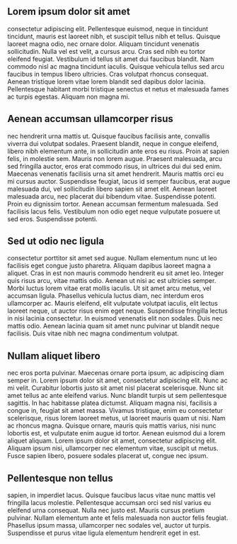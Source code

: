 
Lorem ipsum dolor sit amet
--------------------------
consectetur adipiscing elit. Pellentesque euismod, neque in tincidunt tincidunt, mauris est laoreet nibh, et suscipit tellus nibh et tellus. Quisque laoreet magna odio, nec ornare dolor. Aliquam tincidunt venenatis sollicitudin. Nulla vel est velit, a cursus arcu. Cras sed nibh eu tortor eleifend feugiat. Vestibulum id tellus sit amet dui faucibus blandit. Nam commodo nisl ac magna tincidunt iaculis. Quisque vehicula tellus sed arcu faucibus in tempus libero ultricies. Cras volutpat rhoncus consequat. Aenean tristique lorem vitae lorem blandit sed dapibus dolor lacinia. Pellentesque habitant morbi tristique senectus et netus et malesuada fames ac turpis egestas. Aliquam non magna mi.

Aenean accumsan ullamcorper risus
---------------------------------
nec hendrerit urna mattis ut. Quisque faucibus facilisis ante, convallis viverra dui volutpat sodales. Praesent blandit, neque in congue eleifend, libero nibh elementum ante, in sollicitudin ante eros eu risus. Proin at sapien felis, in molestie sem. Mauris non lorem augue. Praesent malesuada, arcu sed fringilla auctor, eros erat commodo risus, in ultrices dui dui sed enim. Maecenas venenatis facilisis urna sit amet hendrerit. Mauris mattis orci eu mi cursus auctor. Suspendisse feugiat, lacus id semper faucibus, erat augue malesuada dui, vel sollicitudin libero sapien sit amet elit. Aenean laoreet malesuada arcu, nec placerat dui bibendum vitae. Suspendisse potenti. Proin eu dignissim tortor. Aenean accumsan fermentum malesuada. Sed facilisis lacus felis. Vestibulum non odio eget neque vulputate posuere ut sed eros. Suspendisse potenti.

Sed ut odio nec ligula
----------------------
consectetur porttitor sit amet sed augue. Nullam elementum nunc ut leo facilisis eget congue justo pharetra. Aliquam dapibus laoreet magna a aliquet. Cras in est non mauris commodo hendrerit eu sit amet leo. Integer quis risus arcu, vitae mattis odio. Aenean ut nisi ac est ultricies semper. Morbi luctus lorem vitae erat mollis iaculis. Ut sit amet arcu metus, vel accumsan ligula. Phasellus vehicula luctus diam, nec interdum eros ullamcorper ac. Mauris eleifend, elit vulputate volutpat iaculis, elit lectus laoreet neque, ut auctor risus enim eget neque. Suspendisse fringilla lectus in nisi lacinia consectetur. In euismod venenatis elit non sodales. Duis nec mattis odio. Aenean lacinia quam sit amet nunc pulvinar ut blandit neque facilisis. Duis vitae nibh nec magna condimentum volutpat.

Nullam aliquet libero
---------------------
nec eros porta pulvinar. Maecenas ornare porta ipsum, ac adipiscing diam semper in. Lorem ipsum dolor sit amet, consectetur adipiscing elit. Nunc ac mi velit. Curabitur lobortis justo sit amet nisl placerat scelerisque. Nunc sit amet tellus ac ante eleifend varius. Nunc blandit turpis ut sem pellentesque sagittis. In hac habitasse platea dictumst. Aliquam magna nisi, facilisis a congue in, feugiat sit amet massa. Vivamus tristique, enim eu consectetur scelerisque, risus lorem laoreet metus, ut laoreet mauris quam ut nisi. Nam ac rhoncus magna. Quisque ornare, mauris quis mattis varius, nisi nunc lobortis est, et vulputate enim augue id tortor. Aenean euismod dui a lorem aliquet aliquam. Lorem ipsum dolor sit amet, consectetur adipiscing elit. Aliquam ipsum nisi, ullamcorper nec elementum vitae, suscipit ut metus. Fusce sapien libero, posuere sodales placerat ut, congue nec ipsum.

Pellentesque non tellus
-----------------------
sapien, in imperdiet lacus. Quisque faucibus lacus vitae nunc mattis vel fringilla lacus molestie. Pellentesque accumsan orci sed nisl varius eu eleifend urna consequat. Nulla nec justo est. Mauris cursus pretium pulvinar. Nullam elementum ante et felis malesuada non auctor felis feugiat. Phasellus ipsum massa, ullamcorper nec sodales vel, auctor ut turpis. Suspendisse et purus vitae ligula elementum hendrerit eget in est.
